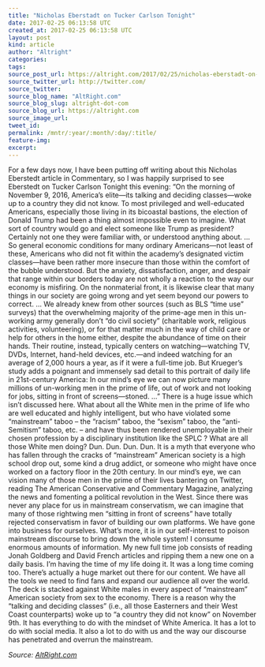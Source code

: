 ```yaml
---
title: "Nicholas Eberstadt on Tucker Carlson Tonight"
date: 2017-02-25 06:13:58 UTC
created_at: 2017-02-25 06:13:58 UTC
layout: post
kind: article
author: "Altright"
categories: 
tags: 
source_post_url: https://altright.com/2017/02/25/nicholas-eberstadt-on-tucker-carlson-tonight/
source_twitter_url: http://twitter.com/
source_twitter: 
source_blog_name: "AltRight.com"
source_blog_slug: altright-dot-com
source_blog_url: https://altright.com
source_image_url: 
tweet_id:
permalink: /mntr/:year/:month/:day/:title/
feature-img: 
excerpt:
---
```

For a few days now, I have been putting off writing about this Nicholas Eberstedt article in Commentary, so I was happily surprised to see Eberstedt on Tucker Carlson Tonight this evening: “On the morning of November 9, 2016, America’s elite—its talking and deciding classes—woke up to a country they did not know. To most privileged and well-educated Americans, especially those living in its bicoastal bastions, the election of Donald Trump had been a thing almost impossible even to imagine. What sort of country would go and elect someone like Trump as president? Certainly not one they were familiar with, or understood anything about. … So general economic conditions for many ordinary Americans—not least of these, Americans who did not fit within the academy’s designated victim classes—have been rather more insecure than those within the comfort of the bubble understood. But the anxiety, dissatisfaction, anger, and despair that range within our borders today are not wholly a reaction to the way our economy is misfiring. On the nonmaterial front, it is likewise clear that many things in our society are going wrong and yet seem beyond our powers to correct. … We already knew from other sources (such as BLS “time use” surveys) that the overwhelming majority of the prime-age men in this un-working army generally don’t “do civil society” (charitable work, religious activities, volunteering), or for that matter much in the way of child care or help for others in the home either, despite the abundance of time on their hands. Their routine, instead, typically centers on watching—watching TV, DVDs, Internet, hand-held devices, etc.—and indeed watching for an average of 2,000 hours a year, as if it were a full-time job. But Krueger’s study adds a poignant and immensely sad detail to this portrait of daily life in 21st-century America: In our mind’s eye we can now picture many millions of un-working men in the prime of life, out of work and not looking for jobs, sitting in front of screens—stoned. …” There is a huge issue which isn’t discussed here. What about all the White men in the prime of life who are well educated and highly intelligent, but who have violated some “mainstream” taboo – the “racism” taboo, the “sexism” taboo, the “anti-Semitism” taboo, etc. – and have thus been rendered unemployable in their chosen profession by a disciplinary institution like the SPLC ? What are all those White men doing? Dun. Dun. Dun. Dun. It is a myth that everyone who has fallen through the cracks of “mainstream” American society is a high school drop out, some kind a drug addict, or someone who might have once worked on a factory floor in the 20th century. In our mind’s eye, we can vision many of those men in the prime of their lives bantering on Twitter, reading The American Conservative and Commentary Magazine, analyzing the news and fomenting a political revolution in the West. Since there was never any place for us in mainstream conservatism, we can imagine that many of those rightwing men “sitting in front of screens” have totally rejected conservatism in favor of building our own platforms. We have gone into business for ourselves. What’s more, it is in our self-interest to poison mainstream discourse to bring down the whole system! I consume enormous amounts of information. My new full time job consists of reading Jonah Goldberg and David French articles and ripping them a new one on a daily basis. I’m having the time of my life doing it. It was a long time coming too. There’s actually a huge market out there for our content. We have all the tools we need to find fans and expand our audience all over the world. The deck is stacked against White males in every aspect of “mainstream” American society from sex to the economy. There is a reason why the “talking and deciding classes” (i.e., all those Easterners and their West Coast counterparts) woke up to “a country they did not know” on November 9th. It has everything to do with the mindset of White America. It has a lot to do with social media. It also a lot to do with us and the way our discourse has penetrated and overrun the mainstream.<div class="">
    <i>Source: <a href="https://altright.com">AltRight.com</a></i>
</div>
